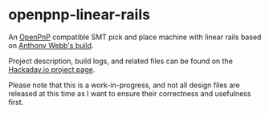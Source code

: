 # openpnp-linear-rails
An [OpenPnP](https://github.com/openpnp) compatible SMT pick and place machine with linear rails based on [Anthony Webb's build](https://hackaday.io/project/9319-diy-pick-and-place).

Project description, build logs, and related files can be found on the [Hackaday.io project page](https://hackaday.io/project/11753-openpnp-linear-rails).

Please note that this is a work-in-progress, and not all design files are released at this time as I want to ensure their correctness and usefulness first.
